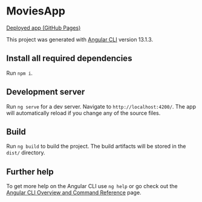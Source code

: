 # MoviesApp
[Deployed app (GitHub Pages)](https://vicecitydeluxe.github.io/movies-app/)

This project was generated with [Angular CLI](https://github.com/angular/angular-cli) version 13.1.3.

## Install all required dependencies

Run `npm i`.

## Development server

Run `ng serve` for a dev server. Navigate to `http://localhost:4200/`. The app will automatically reload if you change any of the source files.

## Build

Run `ng build` to build the project. The build artifacts will be stored in the `dist/` directory.

## Further help

To get more help on the Angular CLI use `ng help` or go check out the [Angular CLI Overview and Command Reference](https://angular.io/cli) page.
